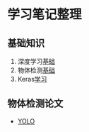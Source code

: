 # 学习笔记整理

## 基础知识

1. 深度学习[基础](notes/DLBasic.md)
2. 物体检测[基础](notes/ObjectDetec.md)
3. Keras[学习](notes/Keras.md)

## 物体检测论文
* [YOLO](notes/yolo.md)